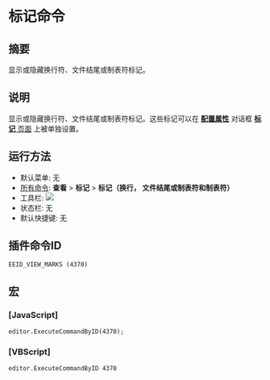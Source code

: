 # 标记命令

## 摘要

显示或隐藏换行符、文件结尾或制表符标记。

## 说明

显示或隐藏换行符、文件结尾或制表符标记。这些标记可以在 **[配置属性](../../dlg/properties/index)** 对话框 [**标记** 页面](../../dlg/properties/marks/index) 上被单独设置。

## 运行方法

- 默认菜单: 无
- [所有命令](../tools/all_commands): **查看** >
**标记** \> **标记（换行， 文件结尾或制表符和制表符）**
- 工具栏: ![](../../images/marks..png)
- 状态栏: 无
- 默认快捷键: 无

## 插件命令ID

```
EEID_VIEW_MARKS (4370)
```

## 宏

### \[JavaScript\]

```
editor.ExecuteCommandByID(4370);
```

### \[VBScript\]

```
editor.ExecuteCommandByID 4370
```
